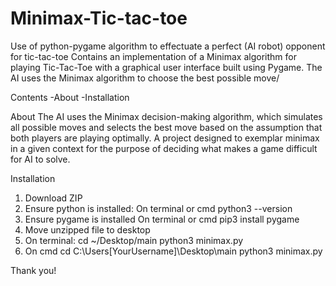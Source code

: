 # Minimax-Tic-tac-toe
Use of python-pygame algorithm to effectuate a perfect (AI robot) opponent for tic-tac-toe
Contains an implementation of a Minimax algorithm for playing Tic-Tac-Toe with a graphical user interface built using Pygame. The AI uses the Minimax algorithm to choose the best possible move/

Contents
-About
-Installation

About
The AI uses the Minimax decision-making algorithm, which simulates all possible moves and selects the best move based on the assumption that both players are playing optimally. A project designed to exemplar minimax in a given context for the purpose of deciding what makes a game difficult for AI to solve. 

Installation

1. Download ZIP
2. Ensure python is installed:
   On terminal or cmd
   python3 --version
3. Ensure pygame is installed
   On terminal or cmd
   pip3 install pygame
4. Move unzipped file to desktop
5. On terminal:
   cd ~/Desktop/main
   python3 minimax.py
6. On cmd cd C:\Users\[YourUsername]\Desktop\main
   python3 minimax.py

Thank you!
   
    

